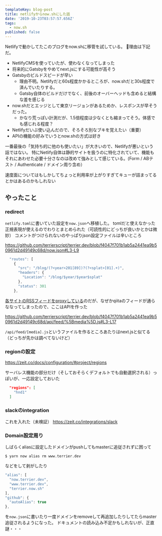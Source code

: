```yaml
---
templateKey: blog-post
title: netlifyからnow.shにした話
date: '2019-10-23T03:57:57.656Z'
tags:
  - now.sh
published: false
---
```


Netlifyで動かしてたこのブログをnow.shに移管を試している。
理由は下記だ。

* NetlifyCMSを使っていたが、使わなくなってしまった
* 将来的にGatsbyをやめてnext.jsにする可能性が高そう
* Gatsbyのビルドスピードが早い
  * 理由不明。Netlifyだと60s程度かかるところが、now.shだと30s程度で済んでいたりする。
  * Gatsby自体のビルドだけでなく、前後のオーバーヘッドも含めると結構な差を感じる
* now.shだとエッジとして東京リージョンがあるためか、レスポンスが早そうだった。
  * かなり荒っぽい計測だが、1.5倍程度は少なくとも縮まってそう。体感でも感じれる程度？
* Netlifyだいぶ使い込んだので、そろそろ別なブキを覚えたい（重要）
* APIの機能の好みでいうとnow.shの方式は好き

一番最後の「気持ち的に他のも使いたい」が大きいので、Netlifyが悪いという話ではない。
特にNetlify自体は静的サイトを扱うのに特化されていて、機能もそれにあわせた必要十分さなのは改めて強みとして感じている。(Form / ABテスト / Authenticate / ドメイン周り含め）

速度面についてはもしかしてちょっと利用率が上がりすぎてキューが詰まってるとかはあるのかもしれない

## やったこと

### redirect
`netlify.toml`に書いていた設定を`now.json`へ移植した。
tomlだと使えなかった正規表現が使えるのでわりとまとめられた（可読性的にどっちが良いかとかは微妙）
コメントがつけられないのやっぱりjson設定ファイルは辛いところ

https://github.com/terrierscript/terrier.dev/blob/f4047f701b1ab5a2441ea9b50961d2d49149c68d/now.json#L3-L9

```js
  "routes": [
    {
      "src": "/blog/(?<year>201[89])?(?<splat>[01].+)",
      "headers": {
        "Location": "/blog/$year/$year$splat"
      },
      "status": 301
    },
```

[各サイトのRSSフィードをproxyしている](https://github.com/terrierscript/terrier.dev/blob/f4047f701b1ab5a2441ea9b50961d2d49149c68d/netlify.toml#L66-L86)のだが、なぜかqiitaのフィードが通らななってしまったので、ここはAPIを作った

https://github.com/terrierscript/terrier.dev/blob/f4047f701b1ab5a2441ea9b50961d2d49149c68d/api/feed/%5Bmedia%5D.js#L3-L17

`/api/feed/[media].js`というファイルを作るところあたりはnext.jsと似てる（どっちが先かは調べてないけど）

### regionの設定

https://zeit.co/docs/configuration/#project/regions

サーバレス機能の部分だけ（そしておそらくデフォルトでも自動選択される）っぽいが、一応設定しておいた

```json
  "regions": [
    "hnd1"
  ]
```

### slackのintegration

これを入れた（未検証）
https://zeit.co/integrations/slack


### Domain設定周り

しばらくaliasに設定したドメインがpushしてもmasterに追従されずに困って

`$ yarn now alias rm www.terrier.dev`

などをして剥がしたり

```js
"alias": [
  "now.terrier.dev",
  "www.terrier.dev",
  "terrier.now.sh"
],
"github": {
  "autoAlias": true
},
```

を`now.json`に書いたり一度ドメインをremoveして再追加したりしてたらmaster追従されるようになった。
ドキュメントの読み込み不足かもしれないが、正直謎・・・